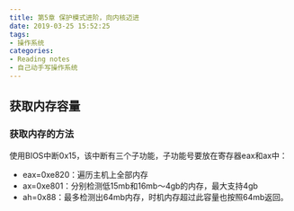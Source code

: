 ```yaml
---
title: 第5章 保护模式进阶，向内核迈进
date: 2019-03-25 15:52:25
tags: 
- 操作系统
categories:
- Reading notes
- 自己动手写操作系统
---
```


## 获取内存容量

### 获取内存的方法

使用BIOS中断0x15，该中断有三个子功能，子功能号要放在寄存器eax和ax中：

- eax=0xe820：遍历主机上全部内存
- ax=0xe801：分别检测低15mb和16mb～4gb的内存，最大支持4gb
- ah=0x88：最多检测出64mb内存，时机内存超过此容量也按照64mb返回。

